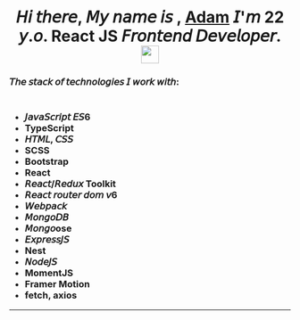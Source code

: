 <h1 align="center">𝘏𝘪 𝘵𝘩𝘦𝘳𝘦, 𝘔𝘺 𝘯𝘢𝘮𝘦 𝘪𝘴 , <a href="https://github.com/AdamTsurov" target="_blank">Adam</a> 𝘐'𝘮 22 𝘺.𝘰. React JS 𝘍𝘳𝘰𝘯𝘵𝘦𝘯𝘥 𝘋𝘦𝘷𝘦𝘭𝘰𝘱𝘦𝘳.
<img src="https://github.com/blackcater/blackcater/raw/main/images/Hi.gif" height="32"/></h1>
<h3>𝘛𝘩𝘦 𝘴𝘵𝘢𝘤𝘬 𝘰𝘧 𝘵𝘦𝘤𝘩𝘯𝘰𝘭𝘰𝘨𝘪𝘦𝘴 𝘐 𝘸𝘰𝘳𝘬 𝘸𝘪𝘵𝘩:<h3>
<ul><br>
<li>𝘑𝘢𝘷𝘢𝘚𝘤𝘳𝘪𝘱𝘵 𝘌𝘚6</li> 
<li>TypeScript</li> 
<li>𝘏𝘛𝘔𝘓, 𝘊𝘚𝘚</li>
<li>SCSS</li>
<li>Bootstrap</li>
<li>React</li>
<li>𝘙𝘦𝘢𝘤𝘵/𝘙𝘦𝘥𝘶𝘹 Toolkit</li>
<li>𝘙𝘦𝘢𝘤𝘵 𝘳𝘰𝘶𝘵𝘦𝘳 𝘥𝘰𝘮 𝘷6</li>
<li>𝘞𝘦𝘣𝘱𝘢𝘤𝘬</li>
<li>𝘔𝘰𝘯𝘨𝘰𝘋𝘉</li>
<li>𝘔𝘰𝘯𝘨𝘰ose</li>  
<li>𝘌𝘹𝘱𝘳𝘦𝘴𝘴𝘑𝘚</li>
<li>Nest</li>
<li>𝘕𝘰𝘥𝘦𝘑𝘚</li>
<li>MomentJS</li>
<li>Framer Motion</li>
<li>fetch, axios</li>  
</ul>
<hr>
